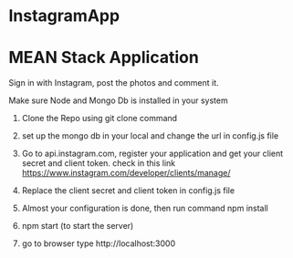 # InstagramApp
# MEAN Stack Application

Sign in with Instagram, post the photos and comment it.

Make sure Node and Mongo Db is installed in your system

1. Clone the Repo using git clone command

2. set up the mongo db in your local and change the url in config.js file

3. Go to api.instagram.com, register your application and get your client secret and client token.
   check in this link https://www.instagram.com/developer/clients/manage/
   
4. Replace the client secret and client token in config.js file

5. Almost your configuration is done, then run command npm install

6. npm start (to start the server)

7. go to browser type http://localhost:3000
   


